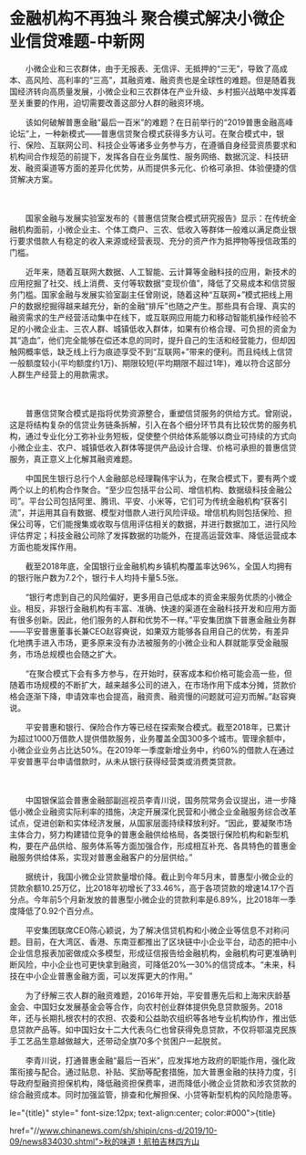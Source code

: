 # 金融机构不再独斗 聚合模式解决小微企业信贷难题-中新网

　　小微企业和三农群体，由于无报表、无信评、无抵押的“三无”，导致了高成本、高风险、高利率的“三高”，其融资难、融资贵也是全球性的难题。但是随着我国经济转向高质量发展，小微企业和三农群体在产业升级、乡村振兴战略中发挥着至关重要的作用，迫切需要改善这部分人群的融资环境。

　　该如何破解普惠金融“最后一百米”的难题？在日前举行的“2019普惠金融高峰论坛”上，一种新模式——普惠信贷聚合模式获得多方认可。在聚合模式中，银行、保险、互联网公司、科技企业等诸多业务参与方，在遵循自身经营资质要求和机构间合作规范的前提下，发挥各自在业务属性、服务网络、数据沉淀、科技研发、融资渠道等方面的差异化优势，从而提供多元化、价格可承担、体验便捷的信贷解决方案。

　　

　　国家金融与发展实验室发布的《普惠信贷聚合模式研究报告》显示：在传统金融机构面前，小微企业主、个体工商户、三农、低收入等群体一般难以满足商业银行要求借款人有稳定的收入来源或经营表现、充分的资产作为抵押物等授信政策的门槛。

　　近年来，随着互联网大数据、人工智能、云计算等金融科技的应用，新技术的应用挖掘了社交、线上消费、支付等软数据“变现价值”，降低了交易成本和信贷服务门槛。国家金融与发展实验室副主任曾刚说，随着这种“互联网+”模式把线上用户的数据挖掘得越来越充分，新的金融“排斥”也随之产生。那些具有合理、真实的融资需求的生产经营活动集中在线下，或互联网应用能力和移动智能机操作经验不足的小微企业主、三农人群、城镇低收入群体，如果有价格合理、可负担的资金为其“造血”，他们完全能够在偿还本息的同时，提升自己的生活和经营能力，但却因触网概率低，缺乏线上行为痕迹享受不到“互联网+”带来的便利。而且纯线上信贷一般额度较小(平均额度约1万)、期限较短(平均期限不超过1年)，难以符合这部分人群生产经营上的用款需求。

　　

　　普惠信贷聚合模式是指将优势资源整合，重塑信贷服务的供给方式。曾刚说，这是将结构复杂的信贷业务链条拆解，引入在各个细分环节具有比较优势的服务机构，通过专业化分工弥补业务短板，促使整个供给体系能够以商业可持续的方式向小微企业主、农户、城镇低收入群体等提供产品设计合理、价格可承担的普惠信贷服务，真正意义上化解其融资难题。

　　中国民生银行总行个人金融部总经理鞠伟宇认为，在聚合模式下，要有两个或两个以上的机构合作聚合。“至少应包括平台公司、增信机构、数据级科技金融公司”。平台公司包括阿里、腾讯、平安、小米等，它们可为传统金融机构“获客引流”，并运用其自有数据、模型对借款人进行风险评级。增信机构则包括保险、担保公司等，它们能搜集或收取与信用评估相关的数据，并进行数据加工，进行风险评估界定；科技金融公司除了发挥数据的功能外，在提高运营效率、降低运营成本方面也能发挥作用。

　　截至2018年底，全国银行业金融机构乡镇机构覆盖率达96%，全国人均拥有的银行账户数为7.2个，银行卡人均持卡量5.5张。

　　“银行考虑到自己的风险偏好，更多用自己低成本的资金来服务优质的小微企业。相反，非银行金融机构有丰富、准确、快速的渠道在金融科技开发和应用方面有很多创新。因此，他们服务的人群和优势不一样。”平安集团旗下普惠金融业务群——平安普惠董事长兼CEO赵容奭说，如果双方能够各自用自己的优势，有差异化地携手进入市场，更多原来没有办法被服务的小微企业和人群就能享受金融服务，市场总规模也会随之扩大。

　　“在聚合模式下会有多方参与，在开始时，获客成本和价格可能会高一些，但随着市场规模的不断扩大，越来越多公司的进入，在市场作用下成本分摊，贷款价格会逐渐下降，申请效率也会提高，融资贵、融资慢的问题就可迎刃而解。”赵容奭说。

　　平安普惠和银行、保险合作方等已经在探索聚合模式。截至2018年，已累计为超过1000万借款人提供借款服务，业务覆盖全国300多个城市。管理余额中，小微企业业务占比达50%。在2019年一季度新增业务中，约60%的借款人在通过平安普惠平台申请借款时，从未从银行获得经营类或消费类贷款。

　　

　　中国银保监会普惠金融部副巡视员李青川说，国务院常务会议提出，进一步降低小微企业融资实际利率的措施，决定开展深化民营和小微企业金融服务综合改革试点，促进创新和实体经济发展，从国家层面持续释放利好。“因此，要凝聚市场主体合力，努力构建错位竞争的普惠金融供给格局，各类银行保险机构和新型机构，要在产品供给、服务体系等方面加强合作，形成相互补充、各具特色的普惠金融服务供给体系，实现对普惠金融客户的分层供给。”

　　据统计，我国小微企业贷款量增价降。截止到今年5月末，普惠型小微企业的贷款余额10.25万亿，比2018年初增长了33.46%，高于各项贷款的增速14.17个百分点。今年前5个月新发放的普惠型小微企业的贷款利率是6.89%，比2018年一季度降低了0.92个百分点。

　　平安集团联席CEO陈心颖说，为了解决信贷机构和小微企业等信息不对称问题。目前，在大湾区、香港、东南亚都推出了区块链中小企业平台，动态的把中小企业信息报表加密做成众多模型，形成征信报告给金融机构，金融机构可更准确判断风险，中小企业也可更快拿到融资，可降低20%—30%的信贷成本。“未来，科技在中小企业普惠金融方面，可以发挥更大的作用。”

　　为了纾解三农人群的融资难题，2016年开始，平安普惠先后和上海宋庆龄基金会、中国妇女发展基金会等合作，向农村创业群体提供免息贷款服务。2018年，还与长期扎根农村的农担、农委和公益助农组织等各地专业机构协作，推出低息贷款产品等。如中国妇女十二大代表乌仁也曾获得免息贷款，不仅将鄂温克民族手工艺品生意越做越大，还带动全旗70多个贫困户一起脱贫。

　　李青川说，打通普惠金融“最后一百米”，应发挥地方政府的职能作用，强化政策衔接与配合。通过贴息、补贴、奖励等配套措施，加大普惠金融的扶持力度，引导政府型融资担保机构，降低融资担保费率，进而降低小微企业贷款和涉农贷款的综合融资成本。同时加强监管，排查和化解担保、小贷等新型机构的风险隐患等。

le="{title}" style=" font-size:12px; text-align:center; color:#000">{title}

href="//www.chinanews.com/sh/shipin/cns-d/2019/10-09/news834030.shtml">秋的味道！航拍吉林四方山
